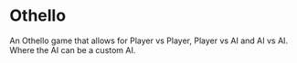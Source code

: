 # Othello
An Othello game that allows for Player vs Player, Player vs AI and AI vs AI. Where the AI can be a custom AI.
